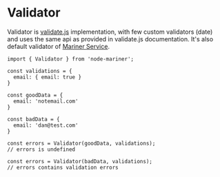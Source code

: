 # Validator

Validator is [validate.js](https://validatejs.org/) implementation, with few
custom validators (date) and uses the same api as provided in validate.js documentation.
It's also default validator of [Mariner Service](https://docs.marinerjs.com/modules/service).

```
import { Validator } from 'node-mariner';

const validations = {
  email: { email: true }
}

const goodData = {
  email: 'notemail.com'
}

const badData = {
  email: 'dan@test.com'
}

const errors = Validator(goodData, validations);
// errors is undefined

const errors = Validator(badData, validations);
// errors contains validation errors

```